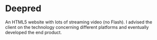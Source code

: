 <!--
  id: 2129
  slug: deepred
  type: fortpolio
  content: <p>An HTML5 website with lots of streaming video (no Flash). I advised the client on the technology concerning different platforms and eventually developed the end product.</p> 
  categories: javascript,frontend,HTML/CSS,graphic design
  tags: CSS,HTML,Javascript,interaction design,concept
  datefrom: 2010-06-01
  dateto: 2010-07-01
  incv: false
  inportfolio: false
  clients: Deepred
  collaboration: 
  prizes: 
  thumbnail: deepred3.jpg
  image: deepred3.jpg
  images: deepred1.jpg,deepred2.jpg,deepred3.jpg
-->

# Deepred

<p>An HTML5 website with lots of streaming video (no Flash). I advised the client on the technology concerning different platforms and eventually developed the end product.</p>

